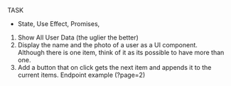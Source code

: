 TASK

- State, Use Effect, Promises,

1. Show All User Data (the uglier the better)
2. Display the name and the photo of a user as a UI component. <br />
   Although there is one item, think of it as its possible to have more than one.
3. Add a button that on click gets the next item and appends it to the current items.
   Endpoint example (?page=2)

